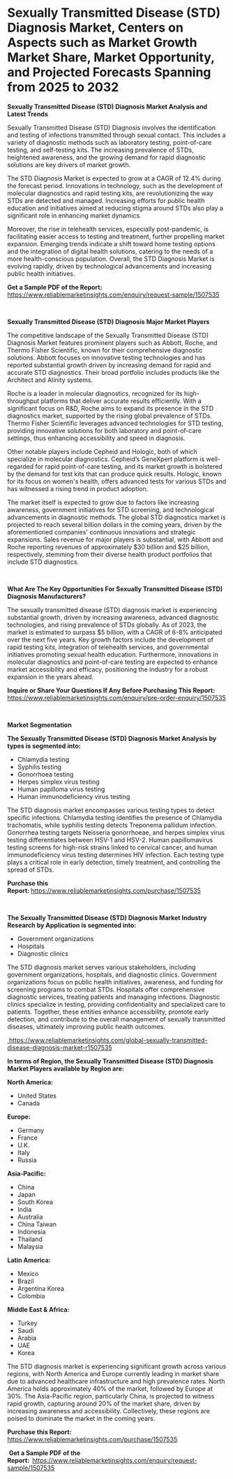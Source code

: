 <p><h1>Sexually Transmitted Disease (STD) Diagnosis Market, Centers on Aspects such as Market Growth Market Share, Market Opportunity, and Projected Forecasts Spanning from 2025 to 2032</h1></p><p><strong>Sexually Transmitted Disease (STD) Diagnosis Market Analysis and Latest Trends</strong></p>
<p><p>Sexually Transmitted Disease (STD) Diagnosis involves the identification and testing of infections transmitted through sexual contact. This includes a variety of diagnostic methods such as laboratory testing, point-of-care testing, and self-testing kits. The increasing prevalence of STDs, heightened awareness, and the growing demand for rapid diagnostic solutions are key drivers of market growth. </p><p>The STD Diagnosis Market is expected to grow at a CAGR of 12.4% during the forecast period. Innovations in technology, such as the development of molecular diagnostics and rapid testing kits, are revolutionizing the way STDs are detected and managed. Increasing efforts for public health education and initiatives aimed at reducing stigma around STDs also play a significant role in enhancing market dynamics. </p><p>Moreover, the rise in telehealth services, especially post-pandemic, is facilitating easier access to testing and treatment, further propelling market expansion. Emerging trends indicate a shift toward home testing options and the integration of digital health solutions, catering to the needs of a more health-conscious population. Overall, the STD Diagnosis Market is evolving rapidly, driven by technological advancements and increasing public health initiatives.</p></p>
<p><strong>Get a Sample PDF of the Report:&nbsp;</strong> <a href="https://www.reliablemarketinsights.com/enquiry/request-sample/1507535?utm_campaign=3361&utm_medium=2&utm_source=Github&utm_content=ia&utm_term=13042025&utm_id=sexually-transmitted-disease-std-diagnosis">https://www.reliablemarketinsights.com/enquiry/request-sample/1507535</a></p>
<p>&nbsp;</p>
<p><strong>Sexually Transmitted Disease (STD) Diagnosis Major Market Players</strong></p>
<p><p>The competitive landscape of the Sexually Transmitted Disease (STD) Diagnosis Market features prominent players such as Abbott, Roche, and Thermo Fisher Scientific, known for their comprehensive diagnostic solutions. Abbott focuses on innovative testing technologies and has reported substantial growth driven by increasing demand for rapid and accurate STD diagnostics. Their broad portfolio includes products like the Architect and Alinity systems.</p><p>Roche is a leader in molecular diagnostics, recognized for its high-throughput platforms that deliver accurate results efficiently. With a significant focus on R&D, Roche aims to expand its presence in the STD diagnostics market, supported by the rising global prevalence of STDs. Thermo Fisher Scientific leverages advanced technologies for STD testing, providing innovative solutions for both laboratory and point-of-care settings, thus enhancing accessibility and speed in diagnosis.</p><p>Other notable players include Cepheid and Hologic, both of which specialize in molecular diagnostics. Cepheid’s GeneXpert platform is well-regarded for rapid point-of-care testing, and its market growth is bolstered by the demand for test kits that can produce quick results. Hologic, known for its focus on women's health, offers advanced tests for various STDs and has witnessed a rising trend in product adoption.</p><p>The market itself is expected to grow due to factors like increasing awareness, government initiatives for STD screening, and technological advancements in diagnostic methods. The global STD diagnostics market is projected to reach several billion dollars in the coming years, driven by the aforementioned companies' continuous innovations and strategic expansions. Sales revenue for major players is substantial, with Abbott and Roche reporting revenues of approximately $30 billion and $25 billion, respectively, stemming from their diverse health product portfolios that include STD diagnostics.</p></p>
<p>&nbsp;</p>
<p><strong>What Are The Key Opportunities For Sexually Transmitted Disease (STD) Diagnosis Manufacturers?</strong></p>
<p><p>The sexually transmitted disease (STD) diagnosis market is experiencing substantial growth, driven by increasing awareness, advanced diagnostic technologies, and rising prevalence of STDs globally. As of 2023, the market is estimated to surpass $5 billion, with a CAGR of 6-8% anticipated over the next five years. Key growth factors include the development of rapid testing kits, integration of telehealth services, and governmental initiatives promoting sexual health education. Furthermore, innovations in molecular diagnostics and point-of-care testing are expected to enhance market accessibility and efficacy, positioning the industry for a robust expansion in the years ahead.</p></p>
<p><strong>Inquire or Share Your Questions If Any Before Purchasing This Report:</strong> <a href="https://www.reliablemarketinsights.com/enquiry/pre-order-enquiry/1507535?utm_campaign=3361&utm_medium=2&utm_source=Github&utm_content=ia&utm_term=13042025&utm_id=sexually-transmitted-disease-std-diagnosis">https://www.reliablemarketinsights.com/enquiry/pre-order-enquiry/1507535</a></p>
<p>&nbsp;</p>
<p><strong>Market Segmentation</strong></p>
<p><strong>The Sexually Transmitted Disease (STD) Diagnosis Market Analysis by types is segmented into:</strong></p>
<p><ul><li>Chlamydia testing</li><li>Syphilis testing</li><li>Gonorrhoea testing</li><li>Herpes simplex virus testing</li><li>Human papilloma virus testing</li><li>Human immunodeficiency virus testing</li></ul></p>
<p><p>The STD diagnosis market encompasses various testing types to detect specific infections. Chlamydia testing identifies the presence of Chlamydia trachomatis, while syphilis testing detects Treponema pallidum infection. Gonorrhea testing targets Neisseria gonorrhoeae, and herpes simplex virus testing differentiates between HSV-1 and HSV-2. Human papillomavirus testing screens for high-risk strains linked to cervical cancer, and human immunodeficiency virus testing determines HIV infection. Each testing type plays a critical role in early detection, timely treatment, and controlling the spread of STDs.</p></p>
<p><strong>Purchase this Report:&nbsp;</strong><a href="https://www.reliablemarketinsights.com/purchase/1507535?utm_campaign=3361&utm_medium=2&utm_source=Github&utm_content=ia&utm_term=13042025&utm_id=sexually-transmitted-disease-std-diagnosis">https://www.reliablemarketinsights.com/purchase/1507535</a></p>
<p>&nbsp;</p>
<p><strong>The Sexually Transmitted Disease (STD) Diagnosis Market Industry Research by Application is segmented into:</strong></p>
<p><ul><li>Government organizations</li><li>Hospitals</li><li>Diagnostic clinics</li></ul></p>
<p><p>The STD diagnosis market serves various stakeholders, including government organizations, hospitals, and diagnostic clinics. Government organizations focus on public health initiatives, awareness, and funding for screening programs to combat STDs. Hospitals offer comprehensive diagnostic services, treating patients and managing infections. Diagnostic clinics specialize in testing, providing confidentiality and specialized care to patients. Together, these entities enhance accessibility, promote early detection, and contribute to the overall management of sexually transmitted diseases, ultimately improving public health outcomes.</p></p>
<p><a href="https://www.reliablemarketinsights.com/global-sexually-transmitted-disease-diagnosis-market-r1507535?utm_campaign=3361&utm_medium=2&utm_source=Github&utm_content=ia&utm_term=13042025&utm_id=sexually-transmitted-disease-std-diagnosis">&nbsp;https://www.reliablemarketinsights.com/global-sexually-transmitted-disease-diagnosis-market-r1507535</a></p>
<p><strong>In terms of Region, the Sexually Transmitted Disease (STD) Diagnosis Market Players available by Region are:</strong></p>
<p>
    <p> <strong> North America: </strong>
        <ul>
            <li>United States</li>
            <li>Canada</li>
        </ul>
        </p> 
    <p> <strong> Europe: </strong>
        <ul>
            <li>Germany</li>
            <li>France</li>
            <li>U.K.</li>
            <li>Italy</li>
            <li>Russia</li>
        </ul>
        </p> 
    <p> <strong> Asia-Pacific: </strong>
        <ul>
            <li>China</li>
            <li>Japan</li>
            <li>South Korea</li>
            <li>India</li>
            <li>Australia</li>
            <li>China Taiwan</li>
            <li>Indonesia</li>
            <li>Thailand</li>
            <li>Malaysia</li>
        </ul>
        </p> 
    <p> <strong> Latin America: </strong>
        <ul>
            <li>Mexico</li>
            <li>Brazil</li>
            <li>Argentina Korea</li>
            <li>Colombia</li>
        </ul>
        </p> 
    <p> <strong> Middle East & Africa: </strong>
        <ul>
            <li>Turkey</li>
            <li>Saudi</li>
            <li>Arabia</li>
            <li>UAE</li>
            <li>Korea</li>
        </ul>
    </p>
    </p>
<p><p>The STD diagnosis market is experiencing significant growth across various regions, with North America and Europe currently leading in market share due to advanced healthcare infrastructure and high prevalence rates. North America holds approximately 40% of the market, followed by Europe at 30%. The Asia-Pacific region, particularly China, is projected to witness rapid growth, capturing around 20% of the market share, driven by increasing awareness and accessibility. Collectively, these regions are poised to dominate the market in the coming years.</p></p>
<p><strong>Purchase this Report: </strong><a href="https://www.reliablemarketinsights.com/purchase/1507535?utm_campaign=3361&utm_medium=2&utm_source=Github&utm_content=ia&utm_term=13042025&utm_id=sexually-transmitted-disease-std-diagnosis">https://www.reliablemarketinsights.com/purchase/1507535</a></p>
<p>&nbsp;<strong>Get a Sample PDF of the Report:&nbsp;&nbsp;</strong><a href="https://www.reliablemarketinsights.com/enquiry/request-sample/1507535?utm_campaign=3361&utm_medium=2&utm_source=Github&utm_content=ia&utm_term=13042025&utm_id=sexually-transmitted-disease-std-diagnosis">https://www.reliablemarketinsights.com/enquiry/request-sample/1507535</a></p>
<p><strong></strong></p>
<p><p></p><p></p><p></p></p>
